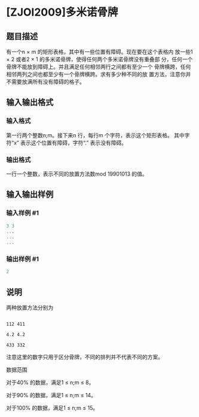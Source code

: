 # [ZJOI2009]多米诺骨牌

## 题目描述

有一个n × m 的矩形表格，其中有一些位置有障碍。现在要在这个表格内 放一些1 × 2 或者2 × 1 的多米诺骨牌，使得任何两个多米诺骨牌没有重叠部 分，任何一个骨牌不能放到障碍上。并且满足任何相邻两行之间都有至少一个 骨牌横跨，任何相邻两列之间也都至少有一个骨牌横跨。求有多少种不同的放 置方法，注意你并不需要放满所有没有障碍的格子。

## 输入输出格式

### 输入格式

第一行两个整数n;m。接下来n 行，每行m 个字符，表示这个矩形表格。 其中字符“x” 表示这个位置有障碍，字符“.” 表示没有障碍。

### 输出格式

一行一个整数，表示不同的放置方法数mod 19901013 的值。

## 输入输出样例

### 输入样例 #1

```cpp
3 3
...
...
...
```


### 输出样例 #1

```cpp
2
```


## 说明

两种放置方法分别为

```

112 411

4.2 4.2

433 332

```

注意这里的数字只用于区分骨牌，不同的排列并不代表不同的方案。

数据范围

对于40% 的数据，满足1 ≤ n;m ≤ 8。

对于90% 的数据，满足1 ≤ n;m ≤ 14。

对于100% 的数据，满足1 ≤ n;m ≤ 15。

